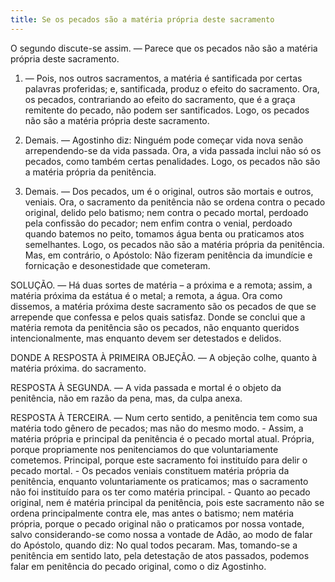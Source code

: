 ```yaml
---
title: Se os pecados são a matéria própria deste sacramento
---
```


O segundo discute-se assim. — Parece que os pecados não são a matéria própria deste sacramento.  

1. — Pois, nos outros sacramentos, a matéria é santificada por certas palavras proferidas; e, santificada, produz o efeito do sacramento. Ora, os pecados, contrariando ao efeito do sacramento, que é a graça remitente do pecado, não podem ser santificados. Logo, os pecados não são a matéria própria deste sacramento.  

2. Demais. — Agostinho diz: Ninguém pode começar vida nova senão arrependendo-se da vida passada. Ora, a vida passada inclui não só os pecados, como também certas penalidades. Logo, os pecados não são a matéria própria da penitência.  

3. Demais. — Dos pecados, um é o original, outros são mortais e outros, veniais. Ora, o sacramento da penitência não se ordena contra o pecado original, delido pelo batismo; nem contra o pecado mortal, perdoado pela confissão do pecador; nem enfim contra o venial, perdoado quando batemos no peito, tomamos água benta ou praticamos atos semelhantes. Logo, os pecados não são a matéria própria da penitência.  Mas, em contrário, o Apóstolo: Não fizeram penitência da imundície e fornicação e desonestidade que cometeram.  

SOLUÇÃO. — Há duas sortes de matéria – a próxima e a remota; assim, a matéria próxima da estátua é o metal; a remota, a água. Ora como dissemos, a matéria próxima deste sacramento são os pecados de que se arrepende que confessa e pelos quais satisfaz. Donde se conclui que a matéria remota da penitência são os pecados, não enquanto queridos intencionalmente, mas enquanto devem ser detestados e delidos.  

DONDE A RESPOSTA À PRIMEIRA OBJEÇÃO. — A objeção colhe, quanto à matéria próxima. do sacramento.  

RESPOSTA À SEGUNDA. — A vida passada e mortal é o objeto da penitência, não em razão da pena, mas, da culpa anexa.  

RESPOSTA À TERCEIRA. — Num certo sentido, a penitência tem como sua matéria todo gênero de pecados; mas não do mesmo modo. - Assim, a matéria própria e principal da penitência é o pecado mortal atual. Própria, porque propriamente nos penitenciamos do que voluntariamente cometemos. Principal, porque este sacramento foi instituído para delir o pecado mortal. - Os pecados veniais constituem matéria própria da penitência, enquanto voluntariamente os praticamos; mas o sacramento não foi instituído para os ter como matéria principal. - Quanto ao pecado original, nem é matéria principal da penitência, pois este sacramento não se ordena principalmente contra ele, mas antes o batismo; nem matéria própria, porque o pecado original não o praticamos por nossa vontade, salvo considerando-se como nossa a vontade de Adão, ao modo de falar do Apóstolo, quando diz: No qual todos pecaram. Mas, tomando-se a penitência em sentido lato, pela detestação de atos passados, podemos falar em penitência do pecado original, como o diz Agostinho.